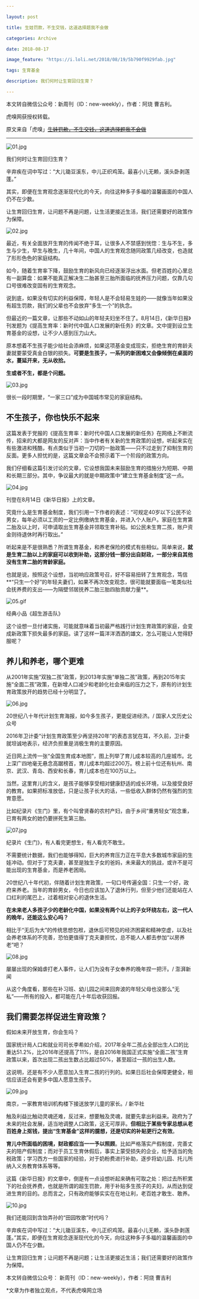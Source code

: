 ```yaml
---

layout: post

title: 生娃罚款，不生交钱，这道选择题我不会做

categories: Archive

date: 2018-08-17

image_feature: "https://i.loli.net/2018/08/19/5b790f9929fab.jpg"

tags: 生育基金

description: 我们何时让生育回归生育？

---
```


本文转自微信公众号：新周刊（ID：new-weekly），作者：阿烧 曹吉利。

虎嗅网获授权转载。

原文来自「虎嗅」~~[生娃罚款，不生交钱，这道选择题我不会做](https://mp.weixin.qq.com/s/lXJO5Tnw_P-UvpTmCEV_8Q)~~

---

![01.jpg](https://i.loli.net/2018/08/19/5b790f68af1ff.jpg)

我们何时让生育回归生育？

辛弃疾在词中写过：“大儿锄豆溪东，中儿正织鸡笼。最喜小儿无赖，溪头卧剥莲蓬。”

其实，即便在生育观念逐渐现代化的今天，向往这种多子多福的温馨画面的中国人仍不在少数。

让生育回归生育，让问题不再是问题，让生活更接近生活，我们还需要好的政策作为保障。

![02.jpg](https://i.loli.net/2018/08/19/5b790f68c2ffb.jpg)

最近，有关全面放开生育的传闻不绝于耳，让很多人不禁感到恍惚：生与不生，多生与少生，早生与晚生，几十年间，中国人的生育观念随同政策几经改变，也造就了形形色色的家庭结构。

如今，随着生育率下降，鼓励生育的新风向已经逐渐浮出水面。但老百姓的心里总有一副算盘：如果不能真正解决生二胎甚至三胎所面临的抚养压力问题，仅靠几句口号很难改变固有的生育观念。

说到底，如果没有切实的利益保障，年轻人是不会轻易生娃的——就像当年如果没有超生罚款，我们的父辈也不会放弃“多生一个”的执念。

但最近的一篇文章，让那些不动如山的年轻夫妇坐不住了。8月14日，《新华日报》刊发题为《提高生育率：新时代中国人口发展的新任务》的文章。文中提到设立生育基金的设想，让不少人感到压力山大。

原本想着不生孩子能少给社会添麻烦，如果这项基金变成现实，拒绝生育的育龄夫妻就要蒙受真金白银的损失。**可要是生孩子，一系列的新困难又会像倾倒在桌面的水，蔓延开来，无从收拾。**

**生或者不生，都是个问题。**

![03.jpg](https://i.loli.net/2018/08/19/5b790f6864dd4.jpg)

<figcaption>很长一段时期里，“一家三口”成为中国城市常见的家庭结构。</figcaption>

## 不生孩子，你也快乐不起来

这篇发表于党报的《提高生育率：新时代中国人口发展的新任务》在网络上不断流传，招来的大都是网友的反对声：当中作者有关新的生育政策的设想，听起来实在有些激进和残酷，有点类似于当初一刀切的一胎政策——只不过走到了抑制生育的反面。更多人担忧的是，这篇文章会不会预示着下一个阶段的政策方向。

我们仔细看这篇引发讨论的文章，它设想我国未来鼓励生育的措施分为短期、中期和长期三部分。其中，争议最大的就是中期政策中“建立生育基金制度”这一点。

![04.jpg](https://i.loli.net/2018/08/19/5b790f6861edd.jpg)

<figcaption>刊登在8月14日《新华日报》上的文章。</figcaption>

究竟什么是生育基金制度，我们引用一下作者的表述：“可规定40岁以下公民不论男女，每年必须以工资的一定比例缴纳生育基金，并进入个人账户。家庭在生育第二胎及以上时，可申请取出生育基金并领取生育补贴。如公民未生育二孩，账户资金则待退休时再行取出。”

听起来是不是很熟悉？所谓生育基金，和养老保险的模式有些相似。简单来说，**就是生育二胎以上的家庭可以收到补助，这部分钱一部分出自财政，一部分来自其他没有生育二胎的育龄家庭。**

也就是说，按照这个设想，当初响应政策号召，好不容易扭转了生育观念，笃信**“只生一个好”的年轻夫妻们，如果不再次改变观念，很可能就要面临一笔类似社会抚养费的支出——为隔壁邻居抚养二胎三胎四胎贡献力量**。

![05.gif](https://i.loli.net/2018/08/19/5b790f9aebd54.gif)

<figcaption>经典小品《超生游击队》</figcaption>

这个设想一旦付诸实施，可能就意味着当初最严格践行计划生育政策的家庭，会变成新政策下损失最多的家庭。读了这样一篇洋洋洒洒的雄文，怎么可能让人觉得舒服呢？

## 养儿和养老，哪个更难

从2001年实施“双独二孩”政策，到2013年实施“单独二孩”政策，再到2015年实施“全面二孩”政策，在新增人口减少和老龄化社会来临的压力之下，原有的计划生育政策放开的趋势已经十分明显了。

![06.jpg](https://i.loli.net/2018/08/19/5b790f9929fab.jpg)

<figcaption>20世纪八十年代计划生育海报，如今多生孩子，更能促进经济。/ 国家人文历史公众号</figcaption>

2016年卫计委“计划生育政策至少再坚持20年”的表态言犹在耳，不久前，卫计委就坦诚地表示，经济负担重是消极生育的主要原因。

近日网上流传一张“全国生育成本地图”，图上列举了育儿成本较高的几座城市。北上深广四地毫无悬念高踞榜首，育儿成本均超过200万。榜上前十位还有杭州、南京、武汉、青岛、西安和长春，育儿成本也在100万以上。

当然，这里育儿的含义，是孩子能够享受相对健康舒适的成长环境，以及接受良好的教育。如果把标准放低，只是让孩子长大的话，一些低收入群体仍然有强烈的生育意愿。

比如纪录片《生门》里，有个叫曾贤春的农村产妇，由于乡间“重男轻女”观念重，已育有两女的她仍要拼死生第三胎。

![07.jpg](https://i.loli.net/2018/08/19/5b790f991e949.jpg)

<figcaption>纪录片《生门》，有人看完更想生，有人看完不敢生。</figcaption>

不需要统计数据，我们也能够得知，巨大的养育压力正在平息大多数城市家庭的生娃冲动。但对于丁克夫妻，甚至是独生子女的爸妈，未来最大的挑战，或许不是可能出现的生育基金，而是养老困局。

20世纪八十年代初，伴随着计划生育政策，一句口号传遍全国：只生一个好，政府来养老。当年的育龄男女，今日也应该加入了退休行列，但至少他们还能站在人口红利的尾巴上，过着相对安心的退休生活。

**在未来老人多孩子少的老龄化中国，如果没有两个以上的子女环绕左右，这一代人的晚年，还能这么安心吗？**

相比于“无后为大”的传统思想包袱，退休后可预见的经济困窘和精神空虚，以及社会养老体系的不完善，恐怕更值得丁克夫妻担忧，总不能人人都去参加“以房养老”吧？

![08.jpg](https://i.loli.net/2018/08/19/5b790f984ba33.jpg)

<figcaption>屡屡出现的保姆虐打老人事件，让人们为没有子女奉养的晚年捏一把汗。/ 澎湃新闻</figcaption>

从这个角度看，那些在补习班、幼儿园之间来回奔波的年轻父母也没那么“无私”——所有的投入，都可能在几十年后收获回报。

## 我们需要怎样促进生育政策？

假如未来开放生育，你会生吗？

国家统计局人口和就业司司长李希如介绍，2017年全年二孩占全部出生人口的比重达51.2%，比2016年还提高了11%，是自2016年我国正式实施“全面二孩”生育政策以来，首次出现二孩出生数占比超过50%，甚至超过一孩的出生人数。

这说明，还是有不少人愿意加入生育二孩的行列的。如果日后社会保障更健全，相信应该还会有更多中国人愿意生孩子。

![09.jpg](https://i.loli.net/2018/08/19/5b790f99386a4.jpg)

<figcaption>南京，一家教育培训机构楼下接送放学儿童的家长。/ 新华社</figcaption>

触及利益比触动灵魂还难，反过来，想要触及灵魂，就要先拿出利益来。政府为了未来的社会发展，适当地调整人口政策，这无可厚非。**但相比于某些专家总想从老百姓身上抠钱，提出“生育基金”这样的臆想，还是切实的补贴更行之有效**。

**育儿中所面临的困境，财政都应当一一予以照顾**。比如严格落实产假制度，完善丈夫的陪产假制度；而对于员工生育休假后，事实上蒙受损失的企业，给予适当的免税政策；学习西方一些国家的经验，对于奶粉费进行补助，逐步将幼儿园、托儿所纳入义务教育体系等等。

这篇《新华日报》的文章中，倒是有一点设想听起来确有可取之处：把过去所积累下的社会抚养费，也就是所谓的超生罚款，用于补贴多生孩子的夫妇，从而达到促进生育的目的。总而言之，只有政府能够实实在在地让利，老百姓才敢生、敢养。

![10.jpg](https://i.loli.net/2018/08/19/5b790f98982de.jpg)

<figcaption>我们还能回到含饴弄孙的“田园牧歌”时代吗？</figcaption>

辛弃疾在词中写过：“大儿锄豆溪东，中儿正织鸡笼。最喜小儿无赖，溪头卧剥莲蓬。”其实，即便在生育观念逐渐现代化的今天，向往这种多子多福的温馨画面的中国人仍不在少数。

让生育回归生育；让问题不再是问题；让生活更接近生活；我们还需要好的政策作为保障。

本文转自微信公众号： 新周刊（ID：new-weekly），作者：阿烧 曹吉利

*文章为作者独立观点，不代表虎嗅网立场
